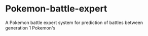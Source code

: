 # Pokemon-battle-expert
A Pokemon battle expert system for prediction of battles between generation 1 Pokemon's
